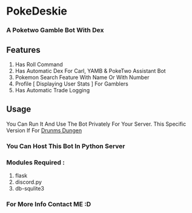 # PokeDeskie
### A Poketwo Gamble Bot With Dex

## Features
1. Has Roll Command
2. Has Automatic Dex For Carl, YAMB & PokeTwo Assistant Bot
3. Pokemon Search Feature With Name Or With Number
4. Profile [ Displaying User Stats ] For Gamblers
5. Has Automatic Trade Logging

## Usage
You Can Run It And Use The Bot Privately For Your Server. This Specific Version If For [Drunms Dungen](https://discord.gg/ry52eUnd)

### You Can Host This Bot In Python Server
### Modules Required :
1. flask
2. discord.py
3. db-squlite3

### For More Info Contact ME :D
